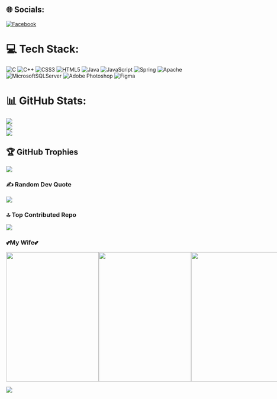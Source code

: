 
## 🌐 Socials:
[![Facebook](https://img.shields.io/badge/Facebook-%231877F2.svg?logo=Facebook&logoColor=white)](https://facebook.com/https://www.facebook.com/HoangKousui/) 

# 💻 Tech Stack:
![C](https://img.shields.io/badge/c-%2300599C.svg?style=for-the-badge&logo=c&logoColor=white) ![C++](https://img.shields.io/badge/c++-%2300599C.svg?style=for-the-badge&logo=c%2B%2B&logoColor=white) ![CSS3](https://img.shields.io/badge/css3-%231572B6.svg?style=for-the-badge&logo=css3&logoColor=white) ![HTML5](https://img.shields.io/badge/html5-%23E34F26.svg?style=for-the-badge&logo=html5&logoColor=white) ![Java](https://img.shields.io/badge/java-%23ED8B00.svg?style=for-the-badge&logo=java&logoColor=white) ![JavaScript](https://img.shields.io/badge/javascript-%23323330.svg?style=for-the-badge&logo=javascript&logoColor=%23F7DF1E) ![Spring](https://img.shields.io/badge/spring-%236DB33F.svg?style=for-the-badge&logo=spring&logoColor=white) ![Apache](https://img.shields.io/badge/apache-%23D42029.svg?style=for-the-badge&logo=apache&logoColor=white) ![MicrosoftSQLServer](https://img.shields.io/badge/Microsoft%20SQL%20Sever-CC2927?style=for-the-badge&logo=microsoft%20sql%20server&logoColor=white) ![Adobe Photoshop](https://img.shields.io/badge/adobephotoshop-%2331A8FF.svg?style=for-the-badge&logo=adobephotoshop&logoColor=white) 	![Figma](https://img.shields.io/badge/figma-%23F24E1E.svg?style=for-the-badge&logo=figma&logoColor=white)
# 📊 GitHub Stats:
![](https://github-readme-stats.vercel.app/api?username=Whitechan2077&theme=dark&hide_border=false&include_all_commits=false&count_private=false)<br/>
![](https://github-readme-streak-stats.herokuapp.com/?user=Whitechan2077&theme=dark&hide_border=false)<br/>
![](https://github-readme-stats.vercel.app/api/top-langs/?username=Whitechan2077&theme=dark&hide_border=false&include_all_commits=false&count_private=false&layout=compact)

## 🏆 GitHub Trophies
![](https://github-profile-trophy.vercel.app/?username=Whitechan2077&theme=radical&no-frame=false&no-bg=false&margin-w=4)

### ✍️ Random Dev Quote
![](https://quotes-github-readme.vercel.app/api?type=horizontal&theme=tokyonight)

### 🔝 Top Contributed Repo
![](https://github-contributor-stats.vercel.app/api?username=Whitechan2077&limit=5&theme=dark&combine_all_yearly_contributions=true)

### 💕My Wife💕
<div style="display: flex;">
  <img src="https://wallpapers.com/images/featured/29znwv1okz1k7dgb.jpg" width="250px" height="350" style="display: block;"/>
  <img src="https://static.zerochan.net/Ganyu.full.3917178.jpg" width="250px" height="350" style="display: block;"/>
  <img src="https://image.civitai.com/xG1nkqKTMzGDvpLrqFT7WA/026e65b7-b5ce-451b-100b-c759657f2400/width=450/3978516830-1380816979-_ganyu%20_(genshin%20impact_),%201girl,%20ahoge,%20architecture,%20bangs,%20bare%20shoulders,%20bell,%20black%20gloves,%20black%20pantyhose,%20((blue%20hair)).jpeg" width="250px" height="350" style="display: block;"/>
</div>

[![](https://visitcount.itsvg.in/api?id=Whitechan2077&icon=0&color=0)](https://visitcount.itsvg.in)

<!-- Proudly created with GPRM ( https://gprm.itsvg.in ) -->
